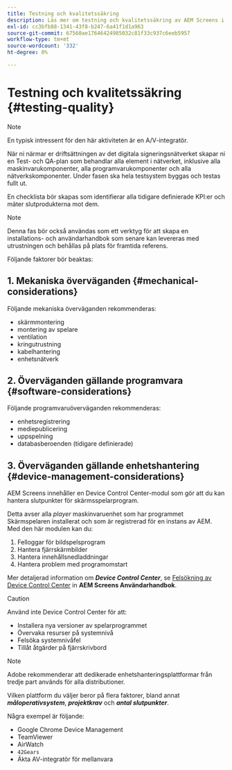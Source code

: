 ```yaml
---
title: Testning och kvalitetssäkring
description: Läs mer om testning och kvalitetssäkring av AEM Screens i Best Practices Guide.
exl-id: cc3bfb88-1341-43f8-b247-6a41f1d1a963
source-git-commit: 67560ae17646424985032c81f33c937c6eeb5957
workflow-type: tm+mt
source-wordcount: '332'
ht-degree: 0%

---
```


# Testning och kvalitetssäkring {#testing-quality}

>[!NOTE]
>En typisk intressent för den här aktiviteten är en A/V-integratör.

När ni närmar er driftsättningen av det digitala signeringsnätverket skapar ni en Test- och QA-plan som behandlar alla element i nätverket, inklusive alla maskinvarukomponenter, alla programvarukomponenter och alla nätverkskomponenter.
Under fasen ska hela testsystem byggas och testas fullt ut.

En checklista bör skapas som identifierar alla tidigare definierade KPI:er och mäter slutprodukterna mot dem.

>[!NOTE]
>
>Denna fas bör också användas som ett verktyg för att skapa en installations- och användarhandbok som senare kan levereras med utrustningen och behållas på plats för framtida referens.

Följande faktorer bör beaktas:

## 1. Mekaniska överväganden {#mechanical-considerations}

Följande mekaniska överväganden rekommenderas:

* skärmmontering
* montering av spelare
* ventilation
* kringutrustning
* kabelhantering
* enhetsnätverk

## 2. Överväganden gällande programvara {#software-considerations}

Följande programvaruöverväganden rekommenderas:

* enhetsregistrering
* mediepublicering
* uppspelning
* databasberoenden (tidigare definierade)


## 3. Överväganden gällande enhetshantering {#device-management-considerations}

AEM Screens innehåller en Device Control Center-modul som gör att du kan hantera slutpunkter för skärmsspelarprogram.

Detta avser alla *player* maskinvaruenhet som har programmet Skärmspelaren installerat och som är registrerad för en instans av AEM.
Med den här modulen kan du:

1. Felloggar för bildspelsprogram
1. Hantera fjärrskärmbilder
1. Hantera innehållsnedladdningar
1. Hantera problem med programomstart

Mer detaljerad information om ***Device Control Center***, se [Felsökning av Device Control Center](https://experienceleague.adobe.com/en/docs/experience-manager-screens/user-guide/troubleshooting/monitoring-screens) in **AEM Screens Användarhandbok**.

>[!CAUTION]
>
>Använd inte Device Control Center för att:
>
>* Installera nya versioner av spelarprogrammet
>* Övervaka resurser på systemnivå
>* Felsöka systemnivåfel
>* Tillåt åtgärder på fjärrskrivbord


>[!NOTE]
>
> Adobe rekommenderar att dedikerade enhetshanteringsplattformar från tredje part används för alla distributioner.

Vilken plattform du väljer beror på flera faktorer, bland annat ***måloperativsystem***, ***projektkrav*** och ***antal slutpunkter***.

Några exempel är följande:

* Google Chrome Device Management
* TeamViewer
* AirWatch
* `42Gears`
* Äkta AV-integratör för mellanvara
